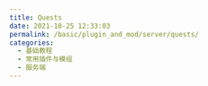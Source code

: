 ```yaml
---
title: Quests
date: 2021-10-25 12:33:03
permalink: /basic/plugin_and_mod/server/quests/
categories: 
  - 基础教程
  - 常用插件与模组
  - 服务端
---
```

